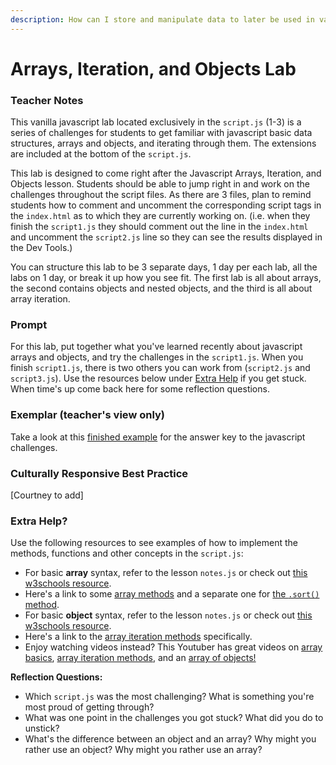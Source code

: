 ```yaml
---
description: How can I store and manipulate data to later be used in various ways throughout my website?
---
```


# Arrays, Iteration, and Objects Lab

### Teacher Notes

This vanilla javascript lab located exclusively in the `script.js` (1-3) is a series of challenges for students to get familiar with javascript basic data structures, arrays and objects, and iterating through them. The extensions are included at the bottom of the `script.js`.

This lab is designed to come right after the Javascript Arrays, Iteration, and Objects lesson. Students should be able to jump right in and work on the challenges throughout the script files. As there are 3 files, plan to remind students how to comment and uncomment the corresponding script tags in the `index.html` as to which they are currently working on. (i.e. when they finish the `script1.js` they should comment out the line in the `index.html` and uncomment the `script2.js` line so they can see the results displayed in the Dev Tools.)

You can structure this lab to be 3 separate days, 1 day per each lab, all the labs on 1 day, or break it up how you see fit. The first lab is all about arrays, the second contains objects and nested objects, and the third is all about array iteration.

### Prompt

For this lab, put together what you've learned recently about javascript arrays and objects, and try the challenges in the `script1.js`. When you finish `script1.js`, there is two others you can work from (`script2.js` and `script3.js`). Use the resources below under [Extra Help](#extra-help) if you get stuck. When time's up come back here for some reflection questions.

### Exemplar (teacher's view only)

Take a look at this [finished example](./U3LAB1-Exemplar/index.html) for the answer key to the javascript challenges.

### Culturally Responsive Best Practice

[Courtney to add]

### Extra Help?

Use the following resources to see examples of how to implement the methods, functions and other concepts in the `script.js`:

- For basic **array** syntax, refer to the lesson `notes.js` or check out [this w3schools resource](https://www.w3schools.com/js/js_arrays.asp).
- Here's a link to some [array methods](https://www.w3schools.com/js/js_array_methods.asp) and a separate one for [the `.sort()` method](https://www.w3schools.com/js/js_array_sort.asp).
- For basic **object** syntax, refer to the lesson `notes.js` or check out [this w3schools resource](https://www.w3schools.com/js/js_objects.asp).
-  Here's a link to the [array iteration methods](https://www.w3schools.com/js/js_array_iteration.asp) specifically.
- Enjoy watching videos instead? This Youtuber has great videos on [array basics](https://www.youtube.com/watch?v=7W4pQQ20nJg), [array iteration methods](https://www.youtube.com/watch?v=R8rmfD9Y5-c), and an [array of objects!](https://www.youtube.com/watch?v=D77ANP60DaU)


**Reflection Questions:**

- Which `script.js` was the most challenging? What is something you're most proud of getting through?
- What was one point in the challenges you got stuck? What did you do to unstick?
- What's the difference between an object and an array? Why might you rather use an object? Why might you rather use an array?

